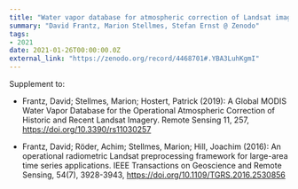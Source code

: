 ```yaml
---
title: "Water vapor database for atmospheric correction of Landsat imagery"
summary: "David Frantz, Marion Stellmes, Stefan Ernst @ Zenodo"
tags:
- 2021
date: 2021-01-26T00:00:00.0Z
external_link: "https://zenodo.org/record/4468701#.YBA3LuhKgmI"
---
```


Supplement to: 

- Frantz, David; Stellmes, Marion; Hostert, Patrick (2019): A Global MODIS Water Vapor Database for the Operational Atmospheric Correction of Historic and Recent Landsat Imagery. Remote Sensing 11, 257, https://doi.org/10.3390/rs11030257

- Frantz, David; Röder, Achim; Stellmes, Marion; Hill, Joachim (2016): An operational radiometric Landsat preprocessing framework for large-area time series applications. IEEE Transactions on Geoscience and Remote Sensing, 54(7), 3928-3943, https://doi.org/10.1109/TGRS.2016.2530856
